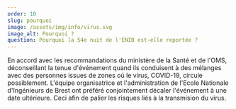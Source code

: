 ```yaml
---
order: 10
slug: pourquoi
image: /assets/img/info/virus.svg
image_alt: Pourquoi ?
question: Pourquoi la 54e nuit de l'ENIB est-elle reportée ?
---
```


En accord avec les recommandations du ministère de la Santé et de l'OMS, déconseillant la tenue d'événement quand ils conduisent à des mélanges avec des personnes issues de zones où le virus, COVID-19, circule possiblement. L'équipe organisatrice et l'administration de l'Ecole Nationale d'Ingénieurs de Brest ont préféré conjointement décaler l'événement à une date ultérieure. Ceci afin de palier les risques liés à la transmision du virus.
